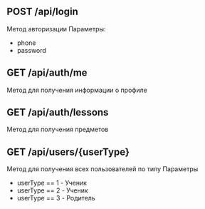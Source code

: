 ## POST /api/login 
Метод авторизации
Параметры:
- phone
- password

## GET /api/auth/me
Метод для получения информации о профиле

## GET /api/auth/lessons
Метод для получения предметов

## GET /api/users/{userType}
Метод для получения всех пользователей по типу
Параметры
- userType == 1 - Ученик
- userType == 2 - Ученик
- userType == 3 - Родитель



